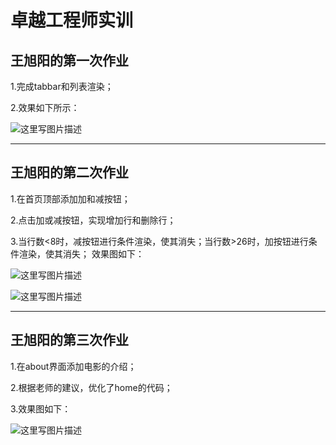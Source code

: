 # 卓越工程师实训
## 王旭阳的第一次作业
 1.完成tabbar和列表渲染；

 2.效果如下所示：

![这里写图片描述](http://img.blog.csdn.net/20171109162857433?watermark/2/text/aHR0cDovL2Jsb2cuY3Nkbi5uZXQvc3VuX19fc2h5/font/5a6L5L2T/fontsize/400/fill/I0JBQkFCMA==/dissolve/70/gravity/SouthEast)

---

## 王旭阳的第二次作业
1.在首页顶部添加加和减按钮；

2.点击加或减按钮，实现增加行和删除行；

3.当行数<8时，减按钮进行条件渲染，使其消失；当行数>26时，加按钮进行条件渲染，使其消失；
效果图如下：

![这里写图片描述](http://img.blog.csdn.net/20171109164626948?watermark/2/text/aHR0cDovL2Jsb2cuY3Nkbi5uZXQvc3VuX19fc2h5/font/5a6L5L2T/fontsize/400/fill/I0JBQkFCMA==/dissolve/70/gravity/SouthEast)

![这里写图片描述](http://img.blog.csdn.net/20171109164728899?watermark/2/text/aHR0cDovL2Jsb2cuY3Nkbi5uZXQvc3VuX19fc2h5/font/5a6L5L2T/fontsize/400/fill/I0JBQkFCMA==/dissolve/70/gravity/SouthEast)

---

## 王旭阳的第三次作业

1.在about界面添加电影的介绍；

2.根据老师的建议，优化了home的代码；

3.效果图如下：

![这里写图片描述](http://img.blog.csdn.net/20171113094909344?watermark/2/text/aHR0cDovL2Jsb2cuY3Nkbi5uZXQvc3VuX19fc2h5/font/5a6L5L2T/fontsize/400/fill/I0JBQkFCMA==/dissolve/70/gravity/SouthEast)

